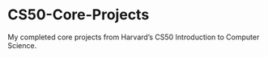 # CS50-Core-Projects
My completed core projects from Harvard’s CS50 Introduction to Computer Science.
